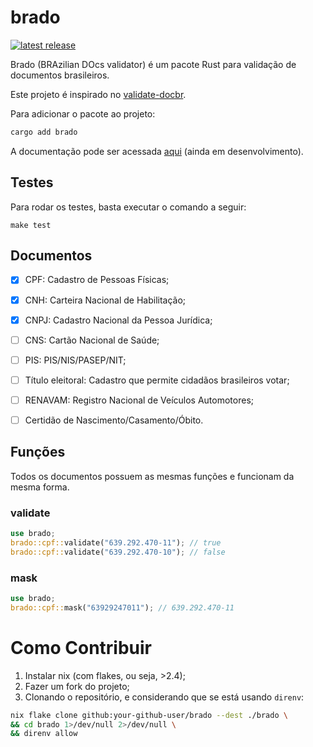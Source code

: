 # brado
<a href="https://crates.io/crates/brado">
  <img src="https://img.shields.io/crates/v/brado.svg" alt="latest release" />
</a>

Brado (BRAzilian DOcs validator) é um pacote Rust para validação de documentos brasileiros.

Este projeto é inspirado no [validate-docbr](https://github.com/alvarofpp/validate-docbr).

Para adicionar o pacote ao projeto:

```bash
cargo add brado
```

A documentação pode ser acessada [aqui](https://docs.rs/brado/) (ainda em desenvolvimento).


## Testes

Para rodar os testes, basta executar o comando a seguir:

```
make test
```

## Documentos

-[x] CPF: Cadastro de Pessoas Físicas;
-[x] CNH: Carteira Nacional de Habilitação;
-[x] CNPJ: Cadastro Nacional da Pessoa Jurídica;
-[ ] CNS: Cartão Nacional de Saúde;
-[ ] PIS: PIS/NIS/PASEP/NIT;
-[ ] Título eleitoral: Cadastro que permite cidadãos brasileiros votar;
-[ ] RENAVAM: Registro Nacional de Veículos Automotores;
-[ ] Certidão de Nascimento/Casamento/Óbito.


## Funções

Todos os documentos possuem as mesmas funções e funcionam da mesma forma.

### validate

```rust
use brado;
brado::cpf::validate("639.292.470-11"); // true
brado::cpf::validate("639.292.470-10"); // false
```

### mask

```rust
use brado;
brado::cpf::mask("63929247011"); // 639.292.470-11
```


# Como Contribuir

1. Instalar nix (com flakes, ou seja, >2.4);
2. Fazer um fork do projeto;
3. Clonando o repositório, e considerando que se está usando `direnv`:
```bash
nix flake clone github:your-github-user/brado --dest ./brado \
&& cd brado 1>/dev/null 2>/dev/null \
&& direnv allow
```

